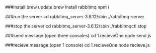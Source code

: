 ###install
    brew update
    brew install rabbitmq
    npm i

###run the server
	cd rabbitmq_server-3.6.12/sbin
	./rabbitmq-server

###stop the server
	cd rabbitmq_server-3.6.12/sbin
	./rabbitmqctl stop

###send message (open three consoles)
	cd 1.recieveOne
	node send.js

###recieve message (open 1 console)
	cd 1.recieveOne
	node recieve.js
